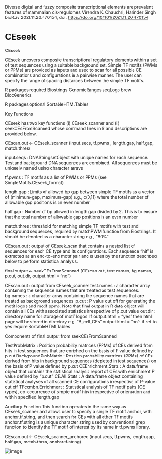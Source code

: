 Diverse digital and fuzzy composite transcriptional elements are prevalent features of mammalian cis-regulomes
Virendra K. Chaudhri, Harinder Singh
bioRxiv 2021.11.26.470154; doi: https://doi.org/10.1101/2021.11.26.470154

# CEseek
CEseek

CEseek uncovers composite transcriptional regulatory elements within a set of test sequences using a suitable background set. Simple TF motifs (PWMs or PPMs) are provided as inputs and used to scan for all possible CE combinations and configurations in a pairwise manner. The user can specify the range of spacing distances between the simple TF motifs.  

R packages required
Biostrings
GenomicRanges
seqLogo
brew
BiocGenerics

R packages optional
SortableHTMLTables


Key Functions

CEseek has two key functions (i) CEseek_scanner and (ii) seekCEsFromScanned whose command lines in R and descriptions are provided below.  

CEscan.out <- CEseek_scanner (input.seqs, tf.pwms , length.gap, half.gap, match.thres)

input.seqs 	: DNAStringsetObject with unique names for each sequence. Test and background DNA sequences are combined. All sequences must be uniquely named using character arrays

tf.pwms 	: TF motifs as a list of PWMs or PPMs (see SimpleMotifs.CEseek_format)

length.gap 	: Limits of allowed bp gap between simple TF motifs as a vector of         (minimum-gap, maximum-gap) e.g., c(0,11) where the total number of allowable gap positions is an even number

half.gap 	: Number of bp allowed in length.gap divided by 2. This is to ensure that the total number of allowable gap positions is an even number

match.thres	: threshold for matching simple TF motifs with test and background sequences, required by matchPWM function from Biostrings. It should be denoted as a character string e.g., “80%”.

CEscan.out	: output of CEseek_scan that contains a nested list of sequences for each CE type and its configurations. Each sequence “hit” is extracted as an end-to-end motif pair and is used by the function described below to perform statistical analysis.



final.output <- seekCEsFromScanned (CEscan.out, test.names, bg.names, p.cut, out.dir, output.html = “no”) 

CEscan.out 	: output from CEseek_scanner
test.names 	: a character array containing the sequence names that are treated as test sequences.
bg.names	: a character array containing the sequence names that are treated as background sequences.
p.cut		: P value cut off for generating the motif logos and motif ppms. Note that final output in R data object will contain all CEs with associated statistics irrespective of p.cut value
out.dir		: directory name for storage of motif logos. If output.html = “yes”  then html page will be stored in directory e.g. “B_cell_CEs”
output.html = “no”: if set to yes require SortableHTMLTables

Components of final.output from seekCEsFromScanned

TestProbMatrix		: Position probability matrices (PPMs) of CEs derived from hits in test sequences that are enriched on the basis of P value defined by p.cut 
BackgroundProbMatrix	: Position probability matrices (PPMs) of CEs derived from hits in background sequences (depleted in test sequences) on the basis of P value defined by p.cut 
CEEnrichment.Stats	: A data.frame object that contains the statistical analysis report of CEs with enrichment P value defined by “p.cut”
CE.All.Stats			 : A data.frame object containing statistical analyses of all scanned CE configurations irrespective of P-value cut off
TFcombn.Enrichment	 : Statistical analysis of TF motif pairs (CE types), co-occurrence of simple motif hits irrespective of orientation and within specified length.gap  

Auxiliary Function
This function operates in the same way as CEseek_scanner and allows user to specify a single TF motif anchor, with anchor.tf.string, and then search for CEs with all other TF motifs. anchor.tf.string is a unique character string used by conventional grep function to identify the TF motif of interest by its name in tf.pwms library.

CEscan.out <- CEseek_scanner_anchored (input.seqs, tf.pwms, length.gap, half.gap, match.thres, anchor.tf.string)

![image](https://user-images.githubusercontent.com/94646149/142694117-7c9c1d46-2436-47b6-a853-289110cf8d07.png)
